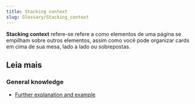 ```yaml
---
title: Stacking context
slug: Glossary/Stacking_context
---
```


**Stacking context** refere-se refere a como elementos de uma página se empilham sobre outros elementos, assim como você pode organizar cards em cima de sua mesa, lado a lado ou sobrepostas.

## Leia mais

### General knowledge

- [Further explanation and example](/pt-BR/docs/Web/Guide/CSS/Understanding_z_index/The_stacking_context)
